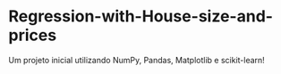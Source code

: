 # Regression-with-House-size-and-prices
Um projeto inicial utilizando NumPy, Pandas, Matplotlib e scikit-learn!
